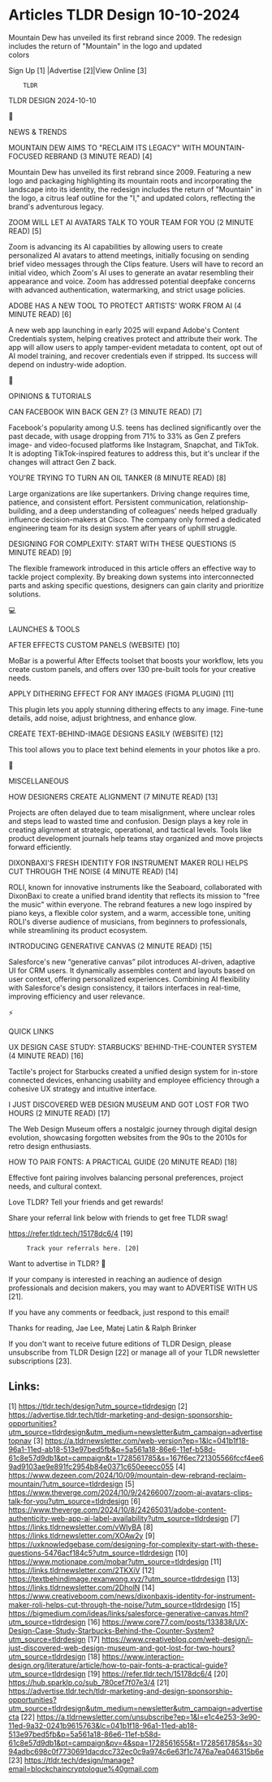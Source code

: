 # Articles TLDR Design 10-10-2024

Mountain Dew has unveiled its first rebrand since 2009. The redesign
includes the return of "Mountain" in the logo and updated
colors ‌ ‌ ‌ ‌ ‌ ‌ ‌ ‌ ‌ ‌ ‌ ‌ ‌ ‌ ‌ ‌ ‌ ‌ ‌ ‌ ‌ ‌ ‌ ‌ ‌ ‌  ‌ ‌ ‌ ‌ ‌ ‌ ‌ ‌ ‌ ‌ ‌ ‌ ‌ ‌ ‌ ‌ ‌ ‌ ‌ ‌ ‌ ‌ ‌ ‌ ‌ ‌ 


 Sign Up [1] |Advertise [2]|View Online [3] 

		TLDR 

TLDR DESIGN 2024-10-10

📱 

NEWS & TRENDS

 MOUNTAIN DEW AIMS TO "RECLAIM ITS LEGACY" WITH MOUNTAIN-FOCUSED
REBRAND (3 MINUTE READ) [4] 

 Mountain Dew has unveiled its first rebrand since 2009. Featuring a
new logo and packaging highlighting its mountain roots and
incorporating the landscape into its identity, the redesign includes
the return of "Mountain" in the logo, a citrus leaf outline for the
"I," and updated colors, reflecting the brand's adventurous legacy. 

 ZOOM WILL LET AI AVATARS TALK TO YOUR TEAM FOR YOU (2 MINUTE READ)
[5] 

 Zoom is advancing its AI capabilities by allowing users to create
personalized AI avatars to attend meetings, initially focusing on
sending brief video messages through the Clips feature. Users will
have to record an initial video, which Zoom's AI uses to generate an
avatar resembling their appearance and voice. Zoom has addressed
potential deepfake concerns with advanced authentication,
watermarking, and strict usage policies. 

 ADOBE HAS A NEW TOOL TO PROTECT ARTISTS' WORK FROM AI (4 MINUTE READ)
[6] 

 A new web app launching in early 2025 will expand Adobe's Content
Credentials system, helping creatives protect and attribute their
work. The app will allow users to apply tamper-evident metadata to
content, opt out of AI model training, and recover credentials even if
stripped. Its success will depend on industry-wide adoption. 

🚀 

OPINIONS & TUTORIALS

 CAN FACEBOOK WIN BACK GEN Z? (3 MINUTE READ) [7] 

 Facebook's popularity among U.S. teens has declined significantly
over the past decade, with usage dropping from 71% to 33% as Gen Z
prefers image- and video-focused platforms like Instagram, Snapchat,
and TikTok. It is adopting TikTok-inspired features to address this,
but it's unclear if the changes will attract Gen Z back. 

 YOU'RE TRYING TO TURN AN OIL TANKER (8 MINUTE READ) [8] 

 Large organizations are like supertankers. Driving change requires
time, patience, and consistent effort. Persistent communication,
relationship-building, and a deep understanding of colleagues' needs
helped gradually influence decision-makers at Cisco. The company only
formed a dedicated engineering team for its design system after years
of uphill struggle. 

 DESIGNING FOR COMPLEXITY: START WITH THESE QUESTIONS (5 MINUTE READ)
[9] 

 The flexible framework introduced in this article offers an effective
way to tackle project complexity. By breaking down systems into
interconnected parts and asking specific questions, designers can gain
clarity and prioritize solutions. 

💻 

LAUNCHES & TOOLS

 AFTER EFFECTS CUSTOM PANELS (WEBSITE) [10] 

 MoBar is a powerful After Effects toolset that boosts your workflow,
lets you create custom panels, and offers over 130 pre-built tools for
your creative needs. 

 APPLY DITHERING EFFECT FOR ANY IMAGES (FIGMA PLUGIN) [11] 

 This plugin lets you apply stunning dithering effects to any image.
Fine-tune details, add noise, adjust brightness, and enhance glow. 

 CREATE TEXT-BEHIND-IMAGE DESIGNS EASILY (WEBSITE) [12] 

 This tool allows you to place text behind elements in your photos
like a pro. 

🎁 

MISCELLANEOUS

 HOW DESIGNERS CREATE ALIGNMENT (7 MINUTE READ) [13] 

 Projects are often delayed due to team misalignment, where unclear
roles and steps lead to wasted time and confusion. Design plays a key
role in creating alignment at strategic, operational, and tactical
levels. Tools like product development journals help teams stay
organized and move projects forward efficiently. 

 DIXONBAXI'S FRESH IDENTITY FOR INSTRUMENT MAKER ROLI HELPS CUT
THROUGH THE NOISE (4 MINUTE READ) [14] 

 ROLI, known for innovative instruments like the Seaboard,
collaborated with DixonBaxi to create a unified brand identity that
reflects its mission to "free the music" within everyone. The rebrand
features a new logo inspired by piano keys, a flexible color system,
and a warm, accessible tone, uniting ROLI's diverse audience of
musicians, from beginners to professionals, while streamlining its
product ecosystem. 

 INTRODUCING GENERATIVE CANVAS (2 MINUTE READ) [15] 

 Salesforce's new “generative canvas” pilot introduces AI-driven,
adaptive UI for CRM users. It dynamically assembles content and
layouts based on user context, offering personalized experiences.
Combining AI flexibility with Salesforce's design consistency, it
tailors interfaces in real-time, improving efficiency and user
relevance. 

⚡ 

QUICK LINKS

 UX DESIGN CASE STUDY: STARBUCKS' BEHIND-THE-COUNTER SYSTEM (4 MINUTE
READ) [16] 

 Tactile's project for Starbucks created a unified design system for
in-store connected devices, enhancing usability and employee
efficiency through a cohesive UX strategy and intuitive interface. 

 I JUST DISCOVERED WEB DESIGN MUSEUM AND GOT LOST FOR TWO HOURS (2
MINUTE READ) [17] 

 The Web Design Museum offers a nostalgic journey through digital
design evolution, showcasing forgotten websites from the 90s to the
2010s for retro design enthusiasts. 

 HOW TO PAIR FONTS: A PRACTICAL GUIDE (20 MINUTE READ) [18] 

 Effective font pairing involves balancing personal preferences,
project needs, and cultural context. 

Love TLDR? Tell your friends and get rewards!

 Share your referral link below with friends to get free TLDR swag! 

 https://refer.tldr.tech/15178dc6/4 [19] 

		 Track your referrals here. [20] 

Want to advertise in TLDR? 📰

 If your company is interested in reaching an audience of design
professionals and decision makers, you may want to ADVERTISE WITH US
[21]. 

 If you have any comments or feedback, just respond to this email! 

Thanks for reading, 
Jae Lee, Matej Latin & Ralph Brinker 

If you don't want to receive future editions of TLDR Design, please
unsubscribe from TLDR Design [22] or manage all of your TLDR
newsletter subscriptions [23]. 

 

Links:
------
[1] https://tldr.tech/design?utm_source=tldrdesign
[2] https://advertise.tldr.tech/tldr-marketing-and-design-sponsorship-opportunities?utm_source=tldrdesign&utm_medium=newsletter&utm_campaign=advertisetopnav
[3] https://a.tldrnewsletter.com/web-version?ep=1&lc=041b1f18-96a1-11ed-ab18-513e97bed5fb&p=5a561a18-86e6-11ef-b58d-61c8e57d9db1&pt=campaign&t=1728561785&s=167f6ec721305566fccf4ee69ad9103ae9e891fc2954b84e0371c650eeecc055
[4] https://www.dezeen.com/2024/10/09/mountain-dew-rebrand-reclaim-mountain/?utm_source=tldrdesign
[5] https://www.theverge.com/2024/10/9/24266007/zoom-ai-avatars-clips-talk-for-you?utm_source=tldrdesign
[6] https://www.theverge.com/2024/10/8/24265031/adobe-content-authenticity-web-app-ai-label-availability?utm_source=tldrdesign
[7] https://links.tldrnewsletter.com/vWIyBA
[8] https://links.tldrnewsletter.com/XOAw2y
[9] https://uxknowledgebase.com/designing-for-complexity-start-with-these-questions-5476acf184c5?utm_source=tldrdesign
[10] https://www.motionape.com/mobar?utm_source=tldrdesign
[11] https://links.tldrnewsletter.com/2TKXiV
[12] https://textbehindimage.rexanwong.xyz/?utm_source=tldrdesign
[13] https://links.tldrnewsletter.com/2DholN
[14] https://www.creativeboom.com/news/dixonbaxis-identity-for-instrument-maker-roli-helps-cut-through-the-noise/?utm_source=tldrdesign
[15] https://bigmedium.com/ideas/links/salesforce-generative-canvas.html?utm_source=tldrdesign
[16] https://www.core77.com/posts/133838/UX-Design-Case-Study-Starbucks-Behind-the-Counter-System?utm_source=tldrdesign
[17] https://www.creativebloq.com/web-design/i-just-discovered-web-design-museum-and-got-lost-for-two-hours?utm_source=tldrdesign
[18] https://www.interaction-design.org/literature/article/how-to-pair-fonts-a-practical-guide?utm_source=tldrdesign
[19] https://refer.tldr.tech/15178dc6/4
[20] https://hub.sparklp.co/sub_780cef7f07e3/4
[21] https://advertise.tldr.tech/tldr-marketing-and-design-sponsorship-opportunities?utm_source=tldrdesign&utm_medium=newsletter&utm_campaign=advertisecta
[22] https://a.tldrnewsletter.com/unsubscribe?ep=1&l=e1c4e253-3e90-11ed-9a32-0241b9615763&lc=041b1f18-96a1-11ed-ab18-513e97bed5fb&p=5a561a18-86e6-11ef-b58d-61c8e57d9db1&pt=campaign&pv=4&spa=1728561655&t=1728561785&s=3094adbc698c0f7730691dacdcc732ec0c9a974c6e63f1c7476a7ea046315b6e
[23] https://tldr.tech/design/manage?email=blockchaincryptologue%40gmail.com